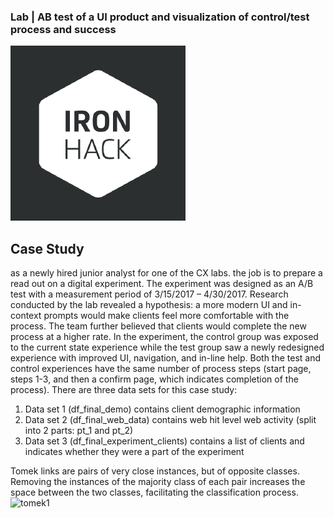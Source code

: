### Lab | AB test of a UI product and visualization of control/test process and success
![ironhack](https://github.com/lado007/ironjohn/blob/main/AB%20testing/visualization/4854004.png)
##  Case Study 
as a newly hired junior analyst for one of the CX labs. the job is to prepare a read out on a digital experiment. The experiment was designed as an A/B test with a measurement period of 3/15/2017 – 4/30/2017. Research conducted by the lab revealed a hypothesis: a more modern UI and in-context prompts would make clients feel more comfortable with the process. The team further believed that clients would complete the new process at a higher rate. In the experiment, the control group was exposed to the current state experience while the test group saw a newly redesigned experience with improved UI, navigation, and in-line help. Both the test and control experiences have the same number of process steps (start page, steps 1-3, and then a confirm page, which indicates completion of the process). 
There are three data sets for this case study: 
1) Data set 1 (df_final_demo) contains client demographic information 
2) Data set 2 (df_final_web_data) contains web hit level web activity (split into 2 parts: pt_1 and pt_2) 
3) Data set 3 (df_final_experiment_clients) contains a list of clients and indicates whether they were a part of the experiment 





Tomek links are pairs of very close instances, but of opposite classes. Removing the instances of the majority class of each pair increases the space between the two classes, facilitating the classification process.![tomek1](https://user-images.githubusercontent.com/103430199/166903817-e83c42d2-b83c-4f93-8fc0-1f3352c5b008.png)

